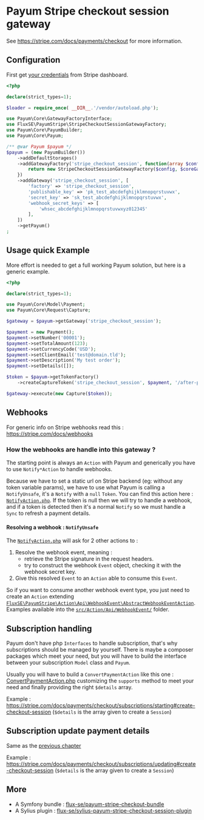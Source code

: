 # Payum Stripe checkout session gateway

See https://stripe.com/docs/payments/checkout for more information.

## Configuration

First get [your credentials](../stripe-credentials.md) from Stripe dashboard.

```php
<?php

declare(strict_types=1);

$loader = require_once( __DIR__.'/vendor/autoload.php');

use Payum\Core\GatewayFactoryInterface;
use FluxSE\PayumStripe\StripeCheckoutSessionGatewayFactory;
use Payum\Core\PayumBuilder;
use Payum\Core\Payum;

/** @var Payum $payum */
$payum = (new PayumBuilder())
    ->addDefaultStorages()
    ->addGatewayFactory('stripe_checkout_session', function(array $config, GatewayFactoryInterface $coreGatewayFactory) {
        return new StripeCheckoutSessionGatewayFactory($config, $coreGatewayFactory);
    })
    ->addGateway('stripe_checkout_session', [
        'factory' => 'stripe_checkout_session',
        'publishable_key' => 'pk_test_abcdefghijklmnopqrstuvwx',
        'secret_key' => 'sk_test_abcdefghijklmnopqrstuvwx',
        'webhook_secret_keys' => [
            'whsec_abcdefghijklmnopqrstuvwxyz012345'
        ],
    ])
    ->getPayum()
;
```

## Usage quick Example

More effort is needed to get a full working Payum solution, but here is a generic example.

```php
<?php

declare(strict_types=1);

use Payum\Core\Model\Payment;
use Payum\Core\Request\Capture;

$gateway = $payum->getGateway('stripe_checkout_session');

$payment = new Payment();
$payment->setNumber('00001');
$payment->setTotalAmount(123);
$payment->setCurrencyCode('USD');
$payment->setClientEmail('test@domain.tld');
$payment->setDescription('My test order');
$payment->setDetails([]);

$token = $payum->getTokenFactory()
    ->createCaptureToken('stripe_checkout_session', $payment, '/after-pay.php');

$gateway->execute(new Capture($token));
```

## Webhooks

For generic info on Stripe webhooks read this :
https://stripe.com/docs/webhooks

### How the webhooks are handle into this gateway ?

The starting point is always an `Action` with Payum and generically you have to use `Notify*Action` to handle webhooks.

Because we have to set a static url on Stripe backend (eg: without any token variable params),
we have to use what Payum is calling a `NotifyUnsafe`, it's a `Notify` with a `null` `Token`.
You can find this action here : [`NotifyAction.php`](../../src/Action/NotifyAction.php).
If the token is null then we will try to handle a webhook, and if a token is detected
then it's a normal `Notify` so we must handle a `Sync` to refresh a payment details.

#### Resolving a webhook : `NotifyUnsafe`

The [`NotifyAction.php`](../../src/Action/NotifyAction.php) will ask for 2 other actions to :

1. Resolve the webhook event, meaning :
    - retrieve the Stripe signature in the request headers.
    - try to construct the webhook `Event` object, checking it with the webhook secret key.
2. Give this resolved `Event` to an `Action` able to consume this `Event`.

So if you want to consume another webhook event type, you just need to create an `Action`
extending [`FluxSE\PayumStripe\Action\Api\WebhookEvent\AbstractWebhookEventAction`](../../src/Action/Api/WebhookEvent/AbstractWebhookEventAction.php).
Examples available into the [`src/Action/Api/WebhookEvent/`](../../src/Action/Api/WebhookEvent) folder.

## Subscription handling

Payum don't have php `Interfaces` to handle subscription, that's why subscriptions should be
managed by yourself. There is maybe a composer packages which meet your need,
but you will have to build the interface between your subscription `Model` class and `Payum`.

Usually you will have to build a `ConvertPaymentAction` like this one : [ConvertPaymentAction.php](https://github.com/FLUX-SE/SyliusPayumStripePlugin/blob/master/src/Action/ConvertPaymentAction.php)
customizing the `supports` method to meet your need and finally providing the right `$details` array.

Example : https://stripe.com/docs/payments/checkout/subscriptions/starting#create-checkout-session (`$details` is the array given to create a `Session`)

## Subscription update payment details

Same as the [previous chapter](#subscription-handling)

Example : https://stripe.com/docs/payments/checkout/subscriptions/updating#create-checkout-session (`$details` is the array given to create a `Session`)

## More

 - A Symfony bundle : [flux-se/payum-stripe-checkout-bundle](https://github.com/FLUX-SE/PayumStripeBundle)
 - A Sylius plugin : [flux-se/sylius-payum-stripe-checkout-session-plugin](https://github.com/FLUX-SE/SyliusPayumStripePlugin)
  